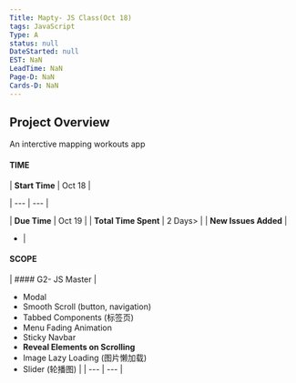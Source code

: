 ```yaml
---
Title: Mapty- JS Class(Oct 18)
tags: JavaScript
Type: A
status: null
DateStarted: null
EST: NaN
LeadTime: NaN
Page-D: NaN
Cards-D: NaN
---
```


## Project Overview

An interctive mapping workouts app

#### TIME

| **Start Time** | Oct 18 |

| --- | --- |

| **Due Time** | Oct 19 |
| **Total Time Spent** | 2 Days> |
| **New Issues Added** |

- |

#### SCOPE

| #### G2- JS Master
|

- Modal
- Smooth Scroll (button, navigation)
- Tabbed Components (标签页)
- Menu Fading Animation
- Sticky Navbar
- **Reveal Elements on Scrolling**
- Image Lazy Loading (图片懒加载)
- Slider (轮播图)
  |
  | --- | --- |
